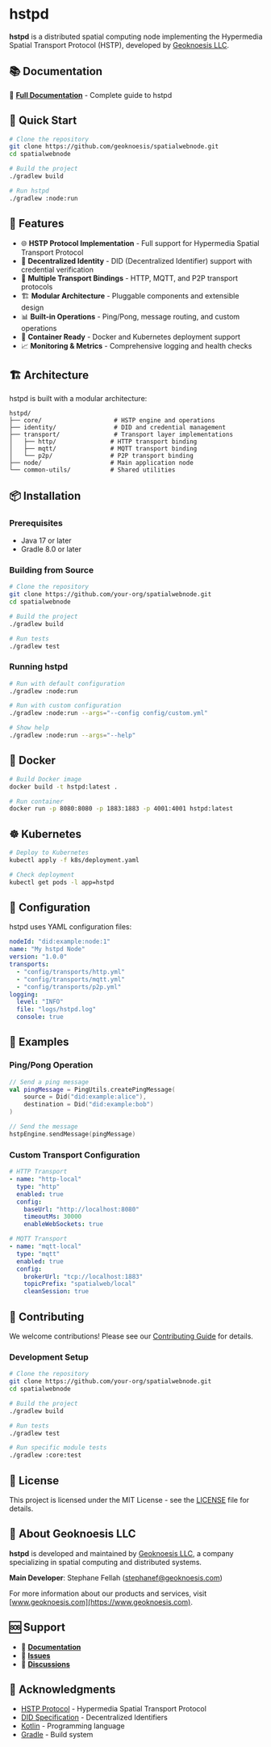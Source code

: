 # hstpd

**hstpd** is a distributed spatial computing node implementing the Hypermedia Spatial Transport Protocol (HSTP), developed by [Geoknoesis LLC](https://www.geoknoesis.com).

## 📚 Documentation

📖 **[Full Documentation](https://geoknoesis.github.io/spatialwebnode/)** - Complete guide to hstpd

## 🚀 Quick Start

```bash
# Clone the repository
git clone https://github.com/geoknoesis/spatialwebnode.git
cd spatialwebnode

# Build the project
./gradlew build

# Run hstpd
./gradlew :node:run
```

## 🌟 Features

- 🌐 **HSTP Protocol Implementation** - Full support for Hypermedia Spatial Transport Protocol
- 🔐 **Decentralized Identity** - DID (Decentralized Identifier) support with credential verification
- 🚀 **Multiple Transport Bindings** - HTTP, MQTT, and P2P transport protocols
- 🏗️ **Modular Architecture** - Pluggable components and extensible design
- 📊 **Built-in Operations** - Ping/Pong, message routing, and custom operations
- 🐳 **Container Ready** - Docker and Kubernetes deployment support
- 📈 **Monitoring & Metrics** - Comprehensive logging and health checks

## 🏗️ Architecture

hstpd is built with a modular architecture:

```
hstpd/
├── core/                    # HSTP engine and operations
├── identity/                # DID and credential management
├── transport/               # Transport layer implementations
│   ├── http/               # HTTP transport binding
│   ├── mqtt/               # MQTT transport binding
│   └── p2p/                # P2P transport binding
├── node/                   # Main application node
└── common-utils/           # Shared utilities
```

## 📦 Installation

### Prerequisites

- Java 17 or later
- Gradle 8.0 or later

### Building from Source

```bash
# Clone the repository
git clone https://github.com/your-org/spatialwebnode.git
cd spatialwebnode

# Build the project
./gradlew build

# Run tests
./gradlew test
```

### Running hstpd

```bash
# Run with default configuration
./gradlew :node:run

# Run with custom configuration
./gradlew :node:run --args="--config config/custom.yml"

# Show help
./gradlew :node:run --args="--help"
```

## 🐳 Docker

```bash
# Build Docker image
docker build -t hstpd:latest .

# Run container
docker run -p 8080:8080 -p 1883:1883 -p 4001:4001 hstpd:latest
```

## ☸️ Kubernetes

```bash
# Deploy to Kubernetes
kubectl apply -f k8s/deployment.yaml

# Check deployment
kubectl get pods -l app=hstpd
```

## 🔧 Configuration

hstpd uses YAML configuration files:

```yaml
nodeId: "did:example:node:1"
name: "My hstpd Node"
version: "1.0.0"
transports:
  - "config/transports/http.yml"
  - "config/transports/mqtt.yml"
  - "config/transports/p2p.yml"
logging:
  level: "INFO"
  file: "logs/hstpd.log"
  console: true
```

## 🧪 Examples

### Ping/Pong Operation

```kotlin
// Send a ping message
val pingMessage = PingUtils.createPingMessage(
    source = Did("did:example:alice"),
    destination = Did("did:example:bob")
)

// Send the message
hstpEngine.sendMessage(pingMessage)
```

### Custom Transport Configuration

```yaml
# HTTP Transport
- name: "http-local"
  type: "http"
  enabled: true
  config:
    baseUrl: "http://localhost:8080"
    timeoutMs: 30000
    enableWebSockets: true

# MQTT Transport
- name: "mqtt-local"
  type: "mqtt"
  enabled: true
  config:
    brokerUrl: "tcp://localhost:1883"
    topicPrefix: "spatialweb/local"
    cleanSession: true
```

## 🤝 Contributing

We welcome contributions! Please see our [Contributing Guide](docs/developer-guide/contributing.md) for details.

### Development Setup

```bash
# Clone the repository
git clone https://github.com/your-org/spatialwebnode.git
cd spatialwebnode

# Build the project
./gradlew build

# Run tests
./gradlew test

# Run specific module tests
./gradlew :core:test
```

## 📄 License

This project is licensed under the MIT License - see the [LICENSE](LICENSE) file for details.

## 🏢 About Geoknoesis LLC

**hstpd** is developed and maintained by [Geoknoesis LLC](https://www.geoknoesis.com), a company specializing in spatial computing and distributed systems.

**Main Developer**: Stephane Fellah (stephanef@geoknoesis.com)

For more information about our products and services, visit [www.geoknoesis.com](https://www.geoknoesis.com).

## 🆘 Support

- 📖 **[Documentation](https://your-org.github.io/spatialwebnode/)**
- 🐛 **[Issues](https://github.com/your-org/spatialwebnode/issues)**
- 💬 **[Discussions](https://github.com/your-org/spatialwebnode/discussions)**

## 🙏 Acknowledgments

- [HSTP Protocol](https://hstp.dev) - Hypermedia Spatial Transport Protocol
- [DID Specification](https://www.w3.org/TR/did-core/) - Decentralized Identifiers
- [Kotlin](https://kotlinlang.org/) - Programming language
- [Gradle](https://gradle.org/) - Build system 
